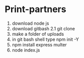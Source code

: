 # Print-partners



1. download node js
2. download gitbash
2.1 git clone <git url of repo>
3. make a folder of uploads
4. in git bash shell type npm init -Y
5. npm install express multer
6. node index.js
